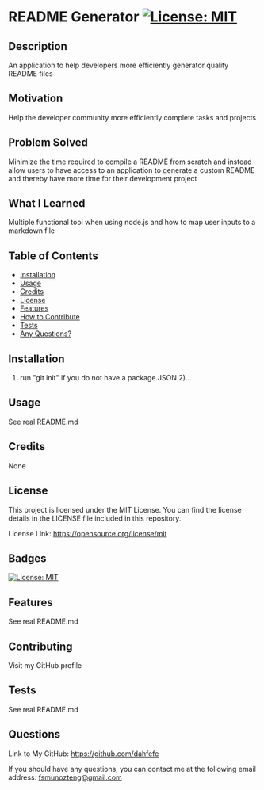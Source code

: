 
  # README Generator [![License: MIT](https://img.shields.io/badge/License-MIT-yellow.svg)](https://opensource.org/licenses/MIT)
  
  ## Description
  
  An application to help developers more efficiently generator quality README files

  ## Motivation
  
  Help the developer community more efficiently complete tasks and projects

  ## Problem Solved
  
  Minimize the time required to compile a README from scratch and instead allow users to have access to an application to generate a custom README and thereby have more time for their development project 

  ## What I Learned
  
  Multiple functional tool when using node.js and how to map user inputs to a markdown file

  ## Table of Contents

  - [Installation](#installation)
  - [Usage](#usage)
  - [Credits](#credits)
  - [License](#license)
  - [Features](#features)
  - [How to Contribute](#contributing)
  - [Tests](#tests)
  - [Any Questions?](#questions)

  ## Installation 
  
  1) run "git init" if you do not have a package.JSON 2)...

  ## Usage
  
  See real README.md

  ## Credits
  
  None

  ## License
  
  This project is licensed under the MIT License. You can find the license details in the LICENSE file included in this repository.

  License Link: https://opensource.org/license/mit

  ## Badges

  [![License: MIT](https://img.shields.io/badge/License-MIT-yellow.svg)](https://opensource.org/licenses/MIT)

  ## Features
  
  See real README.md

  ## Contributing
  
  Visit my GitHub profile

  ## Tests
  
  See real README.md

  ## Questions
  
  Link to My GitHub: https://github.com/dahfefe

  If you should have any questions, you can contact me at the following email address: fsmunozteng@gmail.com

  